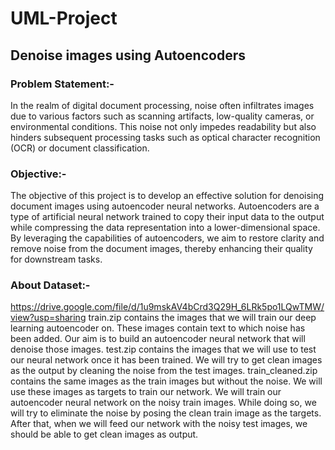 # UML-Project
## Denoise images using Autoencoders

### Problem Statement:-
In the realm of digital document processing, noise often infiltrates images due to various factors such as scanning artifacts, low-quality cameras, or environmental conditions. This noise not only impedes readability but also hinders subsequent processing tasks such as optical character recognition (OCR) or document classification.

### Objective:-
The objective of this project is to develop an effective solution for denoising document images using autoencoder neural networks. Autoencoders are a type of artificial neural network trained to copy their input data to the output while compressing the data representation into a lower-dimensional space. By leveraging the capabilities of autoencoders, we aim to restore clarity and remove noise from the document images, thereby enhancing their quality for downstream tasks.

### About Dataset:-
https://drive.google.com/file/d/1u9mskAV4bCrd3Q29H_6LRk5po1LQwTMW/view?usp=sharing 
train.zip contains the images that we will train our deep learning autoencoder on. These images contain text to which noise has been added. Our aim is to build an autoencoder neural network that will denoise those images.
test.zip contains the images that we will use to test our neural network once it has been trained. We will try to get clean images as the output by cleaning the noise from the test images.
train_cleaned.zip contains the same images as the train images but without the noise. We will use these images as targets to train our network.
We will train our autoencoder neural network on the noisy train images. While doing so, we will try to eliminate the noise by posing the clean train image as the targets. After that, when we will feed our network with the noisy test images, we should be able to get clean images as output. 
